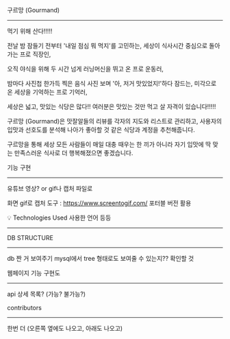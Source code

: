 구르망 (Gourmand)
<hr>

먹기 위해 산다!!!!!

전날 밤 잠들기 전부터 '내일 점심 뭐 먹지'를 고민하는,
세상이 식사시간 중심으로 돌아가는 프로 직장인,

오직 야식을 위해
두 시간 넘게 러닝머신을 뛰고 온 프로 운동러,

밤마다 사진첩 한가득 찍은 음식 사진 보며
'아, 저거 맛있었지!'하다 잠드는,
미각으로 온 세상을 기억하는 프로 기억러,

세상은 넓고, 맛있는 식당은 많다!!
여러분은 맛있는 것만 먹고 살 자격이 있습니다!!!!!

구르망 (Gourmand)은
맛잘알들의 리뷰를 각자의 지도와 리스트로 관리하고,
사용자의 입맛과 선호도를 분석해
나아가 좋아할 것 같은 식당과 계정을 추천해줍니다.

구르망을 통해 세상 모든 사람들이 매일
대충 때우는 한 끼가 아니라
자기 입맛에 딱 맞는 만족스러운 식사로 더 행복해졌으면 좋겠습니다.


기능 구현
<hr>
유튜브 영상? or gif나 캡처 파일로

화면 gif로 캡처 도구 :
https://www.screentogif.com/
포터블 버전 활용

💡 Technologies Used 사용한 언어 등등
<hr>

DB STRUCTURE
<hr>
db 짠 거 보여주기
mysql에서 tree 형태로도 보여줄 수 있는지?? 확인할 것


웹페이지 기능 구현도
<hr>
api 상세 목록? (가능? 불가능?)


contributors
<hr>
한번 더 (오른쪽 옆에도 나오고, 아래도 나오고)
